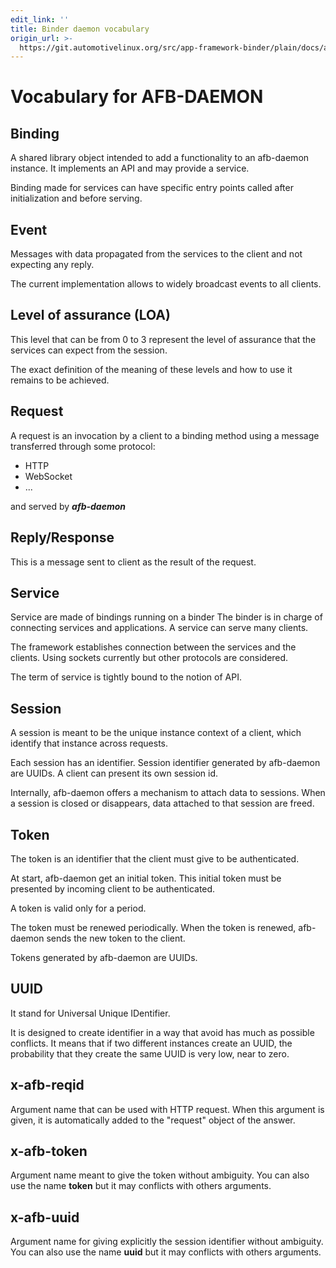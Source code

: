 ```yaml
---
edit_link: ''
title: Binder daemon vocabulary
origin_url: >-
  https://git.automotivelinux.org/src/app-framework-binder/plain/docs/afb-daemon-vocabulary.md?h=master
---
```


<!-- WARNING: This file is generated by fetch_docs.js using /home/boron/Documents/AGL/docs-webtemplate/site/_data/tocs/apis_services/master/app-framework-binder-developer-guides-api-services-book.yml -->

# Vocabulary for AFB-DAEMON

## Binding

A shared library object intended to add a functionality to an afb-daemon
instance.
It implements an API and may provide a service.

Binding made for services can have specific entry points called after
initialization and before serving.

## Event

Messages with data propagated from the services to the client and not expecting
any reply.

The current implementation allows to widely broadcast events to all clients.

## Level of assurance (LOA)

This level that can be from 0 to 3 represent the level of
assurance that the services can expect from the session.

The exact definition of the meaning of these levels and how to use it remains to
be achieved.

## Request

A request is an invocation by a client to a binding method using a message
transferred through some protocol:

- HTTP
- WebSocket
- ...

and served by ***afb-daemon***

## Reply/Response

This is a message sent to client as the result of the request.

## Service

Service are made of bindings running on a binder
The binder is in charge of connecting services and applications.
A service can serve many clients.

The framework establishes connection between the services and the clients.
Using sockets currently but other protocols are considered.

The term of service is tightly bound to the notion of API.

## Session

A session is meant to be the unique instance context of a client,
which identify that instance across requests.

Each session has an identifier.
Session identifier generated by afb-daemon are UUIDs.
A client can present its own session id.

Internally, afb-daemon offers a mechanism to attach data to sessions.
When a session is closed or disappears, data attached to that session
are freed.

## Token

The token is an identifier that the client must give to be authenticated.

At start, afb-daemon get an initial token.
This initial token must be presented by incoming client to be authenticated.

A token is valid only for a period.

The token must be renewed periodically.
When the token is renewed, afb-daemon sends the new token to the client.

Tokens generated by afb-daemon are UUIDs.

## UUID

It stand for Universal Unique IDentifier.

It is designed to create identifier in a way that avoid has much as possible
conflicts.
It means that if two different instances create an UUID, the
probability that they create the same UUID is very low, near to zero.

## x-afb-reqid

Argument name that can be used with HTTP request.
When this argument is given, it is automatically added to the "request" object of the answer.

## x-afb-token

Argument name meant to give the token without ambiguity.
You can also use the name **token** but it may conflicts with others arguments.

## x-afb-uuid

Argument name for giving explicitly the session identifier without ambiguity.
You can also use the name **uuid** but it may conflicts with others arguments.
